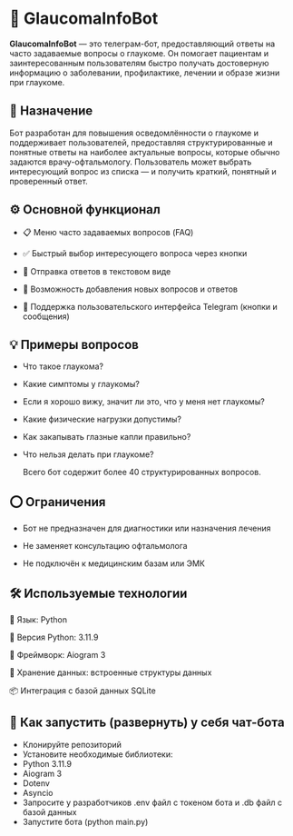 # 🤖 GlaucomaInfoBot
**GlaucomaInfoBot** — это телеграм-бот, предоставляющий ответы на часто задаваемые вопросы о глаукоме. Он помогает пациентам и заинтересованным пользователям быстро получать достоверную информацию о заболевании, профилактике, лечении и образе жизни при глаукоме.
## 📌 Назначение
Бот разработан для повышения осведомлённости о глаукоме и поддерживает пользователей, предоставляя структурированные и понятные ответы на наиболее актуальные вопросы, которые обычно задаются врачу-офтальмологу.
Пользователь может выбрать интересующий вопрос из списка — и получить краткий, понятный и проверенный ответ.
## ⚙️ Основной функционал
  - 📋 Меню часто задаваемых вопросов (FAQ)
  
  - ✅ Быстрый выбор интересующего вопроса через кнопки
  
  - 💬 Отправка ответов в текстовом виде
  
  - 🧠 Возможность добавления новых вопросов и ответов
  
  - 📱 Поддержка пользовательского интерфейса Telegram (кнопки и сообщения)
## 💡 Примеры вопросов
- Что такое глаукома?

- Какие симптомы у глаукомы?

- Если я хорошо вижу, значит ли это, что у меня нет глаукомы?

- Какие физические нагрузки допустимы?

- Как закапывать глазные капли правильно?

- Что нельзя делать при глаукоме?

  Всего бот содержит более 40 структурированных вопросов.
## ⭕ Ограничения
- Бот не предназначен для диагностики или назначения лечения

- Не заменяет консультацию офтальмолога

- Не подключён к медицинским базам или ЭМК

## 🛠 Используемые технологии
🐍 Язык: Python

🔧 Версия Python: 3.11.9

🤖 Фреймворк: Aiogram 3 

💾 Хранение данных: встроенные структуры данных

📦 Интеграция с базой данных SQLite
## 📁 Как запустить (развернуть) у себя чат-бота

-  Клонируйте репозиторий
-  Установите необходимые библиотеки:
  -  Python 3.11.9
  -  Aiogram 3
  -  Dotenv
  -  Asyncio
-  Запросите у разработчиков .env файл с токеном бота и .db файл с базой данных
-  Запустите бота (python main.py)
